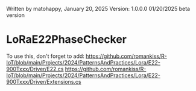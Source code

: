 Written by matohappy, January 20, 2025
Version: 1.0.0.0  01/20/2025  beta version
# LoRaE22PhaseChecker
To use this, don't forget to add: 
https://github.com/romankiss/R-IoT/blob/main/Projects/2024/PatternsAndPractices/Lora/E22-900Txxx/Driver/E22.cs
https://github.com/romankiss/R-IoT/blob/main/Projects/2024/PatternsAndPractices/Lora/E22-900Txxx/Driver/Extensions.cs
